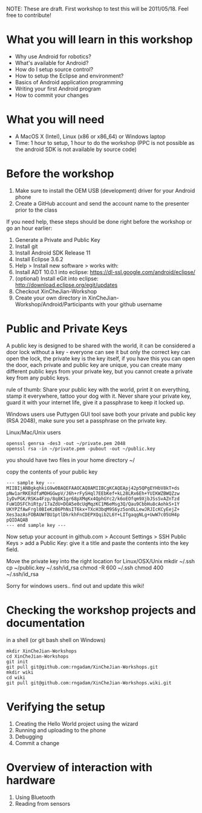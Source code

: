 NOTE: These are draft.  First workshop to test this will be 2011/05/18. Feel free to contribute!

# What you will learn in this workshop
* Why use Android for robotics? 
* What's available for Android?
* How do I setup source control?
* How to setup the Eclipse and environment?
* Basics of Android application programming
* Writing your first Android program
* How to commit your changes

# What you will need

* A MacOS X (Intel), Linux (x86 or x86_64) or Windows laptop 
* Time: 1 hour to setup, 1 hour to do the workshop
(PPC is not possible as the android SDK is not available by source code)

# Before the workshop

1. Make sure to install the OEM USB (development) driver for your Android phone
1. Create a GitHub account and send the account name to the presenter prior to the class

If you need help, these steps should be done right before the workshop or go an hour earlier:

1. Generate a Private and Public Key
1. Install git
1. Install Android SDK Release 11
1. Install Eclipse 3.6.2
1. Help > Install new software > works with: <enter url>
 1. Install ADT 10.0.1 into eclipse: https://dl-ssl.google.com/android/eclipse/
 1. (optional) Install eGit into eclipse: http://download.eclipse.org/egit/updates
1. Checkout XinCheJian-Workshop
1. Create your own directory in XinCheJian-Workshop/Android/Participants with your github username

# Public and Private Keys

A public key is designed to be shared with the world, it can be considered a door lock without a key - everyone can see it but only the correct key can open the lock, the private key is the key itself, if you have this you can open the door, each private and public key are unique, you can create many different public keys from your private key, but you cannot create a private key from any public keys.

rule of thumb: 
 Share your public key with the world, print it on everything, stamp it everywhere, tattoo your dog with it.
 Never share your private key, guard it with your internet life, give it a passphrase to keep it locked up.

Windows users use Puttygen GUI tool save both your private and public key (RSA 2048), make sure you set a passphrase on the private key.

Linux/Mac/Unix users

    openssl genrsa -des3 -out ~/private.pem 2048 
    openssl rsa -in ~/private.pem -pubout -out ~/public.key

you should have two files in your home directory ~/ 

copy the contents of your public key

    --- sample key ---
    MIIBIjANBgkqhkiG9w0BAQEFAAOCAQ8AMIIBCgKCAQEApj42p5QPgEYHbV8kT+ds
    pNw1arRKEXdfaMOHGGwpV/J6h+rFySHql7EEbKef+kL28LRx6Eh+YUIKWZBWQZzw
    1yDvPGK/RSKa4Fzp/8q8K1gr68pXMqKx4QphGYc2/k6oEOfqm9XjbJSsSvAZnTzd
    FuW1DSFChiRtp/17aZdU+DOA5e0cUqMqzKC1M6eMsg3Q/Qau9CbbHu8cAohkS+1Y
    UKYPZfAwFrgl0BIeKzB6PhNsIT6kx+TXcH3bqM9S6yz5onOLLewJRJIcKCyEejZ+
    Xes3azAsFOBAUWfBU1ptlDkrkhFnCDEPXQqib2L6Y+LITgaqgNLg+UwW7c05UH4p
    pQIDAQAB
    --- end sample key ---
    
Now setup your account in github.com > Account Settings > SSH Public Keys > add a Public Key: give it a title and paste the contents into the key field.

Move the private key into the right location for Linux/OSX/Unix
    mkdir ~/.ssh
    cp ~/public.key ~/.ssh/id_rsa
    chmod -R 600 ~/.ssh
    chmod 400 ~/.ssh/id_rsa

Sorry for windows users.. find out and update this wiki! 


# Checking the workshop projects and documentation

in a shell (or git bash shell on Windows)

    mkdir XinCheJian-Workshops
    cd XinCheJian-Workshops
    git init
    git pull git@github.com:rngadam/XinCheJian-Workshops.git
    mkdir wiki
    cd wiki
    git pull git@github.com:rngadam/XinCheJian-Workshops.wiki.git

# Verifying the setup

1. Creating the Hello World project using the wizard
1. Running and uploading to the phone
1. Debugging
1. Commit a change

# Overview of interaction with hardware

1. Using Bluetooth
1. Reading from sensors
